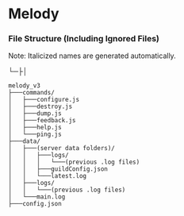 # Melody

### File Structure (Including Ignored Files)

Note: Italicized names are generated automatically.

└─├│

```
melody_v3
├───commands/
│   ├───configure.js
│   ├───destroy.js
│   ├───dump.js
│   ├───feedback.js
│   ├───help.js
│   └───ping.js
├───data/
│   ├───(server data folders)/
│   │   ├───logs/
│   │   │   └───(previous .log files)
│   │   ├───guildConfig.json
│   │   └───latest.log
│   ├───logs/
│   │   └───(previous .log files)
│   └───main.log
├───config.json
```
